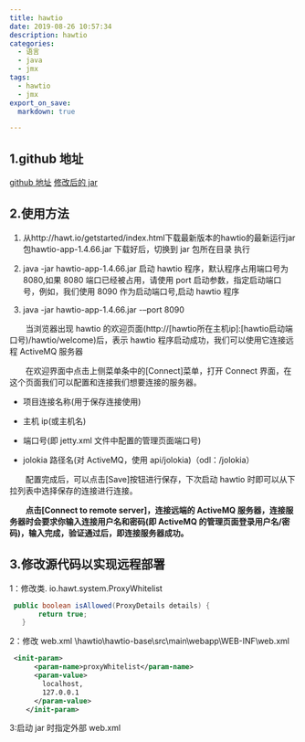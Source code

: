 ```yaml
---
title: hawtio
date: 2019-08-26 10:57:34
description: hawtio
categories:
  - 语言
  - java
  - jmx
tags:
  - hawtio
  - jmx
export_on_save:
  markdown: true

---
```


## 1.github 地址

[github 地址](https://github.com/hawtio/hawtio/tree/master/hawtio-app)
[修改后的 jar](https://github.com/jiangwei618/note/blob/master/%E8%AF%AD%E8%A8%80/java/jmx/hawtio-app-2.7-SNAPSHOT.jar)

## 2.使用方法

1. 从http://hawt.io/getstarted/index.html下载最新版本的hawtio的最新运行jar包hawtio-app-1.4.66.jar 下载好后，切换到 jar 包所在目录 执行

1. java -jar hawtio-app-1.4.66.jar
   启动 hawtio 程序，默认程序占用端口号为 8080,如果 8080 端口已经被占用，请使用 port 启动参数，指定启动端口号，例如，我们使用 8090 作为启动端口号,启动 hawtio 程序

1. java -jar hawtio-app-1.4.66.jar -–port 8090

&emsp;&emsp;当浏览器出现 hawtio 的欢迎页面(http://[hawtio所在主机ip]:[hawtio启动端口号)/hawtio/welcome)后，表示 hawtio 程序启动成功，我们可以使用它连接远程 ActiveMQ 服务器

&emsp;&emsp;在欢迎界面中点击上侧菜单条中的[Connect]菜单，打开 Connect 界面，在这个页面我们可以配置和连接我们想要连接的服务器。

- 项目连接名称(用于保存连接使用)

- 主机 ip(或主机名)

- 端口号(即 jetty.xml 文件中配置的管理页面端口号)

- jolokia 路径名(对 ActiveMQ，使用 api/jolokia)（odl：/jolokia）

&emsp;&emsp;配置完成后，可以点击[Save]按钮进行保存，下次启动 hawtio 时即可以从下拉列表中选择保存的连接进行连接。

&emsp;&emsp;**点击[Connect to remote server]，连接远端的 ActiveMQ 服务器，连接服务器时会要求你输入连接用户名和密码(即 ActiveMQ 的管理页面登录用户名/密码)，输入完成，验证通过后，即连接服务器成功。**

## 3.修改源代码以实现远程部署

1：修改类.
io.hawt.system.ProxyWhitelist

```java
 public boolean isAllowed(ProxyDetails details) {
       return true;
   }
```

2：修改 web.xml
\hawtio\hawtio-base\src\main\webapp\WEB-INF\web.xml

```xml
 <init-param>
      <param-name>proxyWhitelist</param-name>
      <param-value>
        localhost,
        127.0.0.1
      </param-value>
    </init-param>
```

3:启动 jar 时指定外部 web.xml

